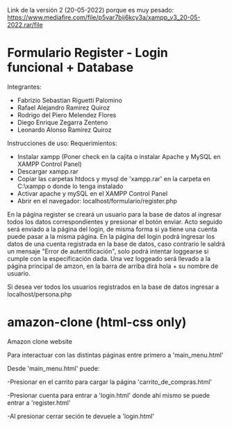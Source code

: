 Link de la versión 2 (20-05-2022) porque es muy pesado: https://www.mediafire.com/file/p5var7bij6kcy3a/xampp_v3_20-05-2022.rar/file

# Formulario Register - Login funcional + Database

Integrantes:
- Fabrizio Sebastian Riguetti Palomino
- Rafael Alejandro Ramirez Quiroz
- Rodrigo del Piero Melendez Flores
- Diego Enrique Zegarra Zenteno
- Leonardo Alonso Ramirez Quiroz


Instrucciones de uso:
Requerimientos: 
- Instalar xampp (Poner check en la cajita o instalar Apache y MySQL en XAMPP Control Panel)
- Descargar xampp.rar
- Copiar las carpetas htdocs y mysql de 'xampp.rar' en la carpeta en C:\xampp o donde lo tenga instalado
- Activar apache y mySQL en el XAMPP Control Panel
- Abrir en el navegador: localhost/formulario/register.php

En la página register se creará un usuario para la base de datos al ingresar todos los datos correspondientes y presionar el botón enviar. Acto seguido será enviado a la página del login, de misma forma si ya tiene una cuenta puede pasar a la misma página.
En la página del login podrá ingresar los datos de una cuenta registrada en la base de datos, caso contrario le saldrá un mensaje "Error de autentificación", solo podrá intentar loggearse si cumple con la especificación dada.
Una vez loggeado será llevado a la página principal de amzon, en la barra de arriba dirá hola + su nombre de usuario.
<p>Si desea ver todos los usuarios registrados en la base de datos ingresar a localhost/persona.php</p>

# amazon-clone (html-css only)
Amazon clone website

Para interactuar con las distintas páginas entre primero a 'main_menu.html'

Desde 'main_menu.html' puede:
<p>-Presionar en el carrito para cargar la página 'carrito_de_compras.html'</p>
<p>-Presionar cuenta para entrar a 'login.html' donde ahí mismo se puede entrar a 'register.html'</p>
<p>-Al presionar cerrar seción te devuele a 'login.html'</p>

